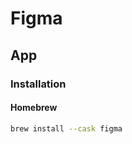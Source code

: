 # Figma

<!--
https://www.youtube.com/watch?v=4W4LvJnNegA
https://app.pluralsight.com/library/courses/figma-getting-started/table-of-contents

https://www.youtube.com/watch?v=p2sZKAPOQXs

https://www.linkedin.com/learning/topics/figma-2?entityType=COURSE
-->

## App

### Installation

#### Homebrew

```sh
brew install --cask figma
```
